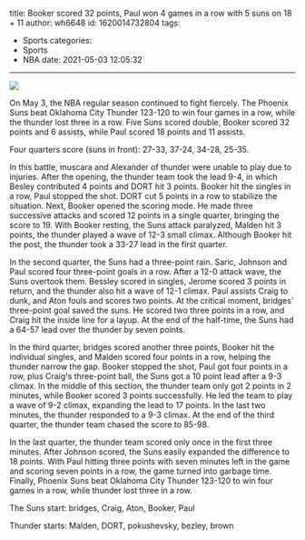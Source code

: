 title: Booker scored 32 points, Paul won 4 games in a row with 5 suns on 18 + 11
author: wh6648
id: 1620014732804
tags: 
- Sports
categories: 
- Sports
- NBA
date: 2021-05-03 12:05:32
---
![](https://p6.itc.cn/q_70/images01/20210503/387292232f274b828f7fddb5d5577a09.jpeg)


On May 3, the NBA regular season continued to fight fiercely. The Phoenix Suns beat Oklahoma City Thunder 123-120 to win four games in a row, while the thunder lost three in a row. Five Suns scored double, Booker scored 32 points and 6 assists, while Paul scored 18 points and 11 assists.

Four quarters score (suns in front): 27-33, 37-24, 34-28, 25-35.

In this battle, muscara and Alexander of thunder were unable to play due to injuries. After the opening, the thunder team took the lead 9-4, in which Besley contributed 4 points and DORT hit 3 points. Booker hit the singles in a row, Paul stopped the shot. DORT cut 5 points in a row to stabilize the situation. Next, Booker opened the scoring mode. He made three successive attacks and scored 12 points in a single quarter, bringing the score to 19. With Booker resting, the Suns attack paralyzed, Malden hit 3 points, the thunder played a wave of 12-3 small climax. Although Booker hit the post, the thunder took a 33-27 lead in the first quarter.

In the second quarter, the Suns had a three-point rain. Saric, Johnson and Paul scored four three-point goals in a row. After a 12-0 attack wave, the Suns overtook them. Bessley scored in singles, Jerome scored 3 points in return, and the thunder also hit a wave of 12-1 climax. Paul assists Craig to dunk, and Aton fouls and scores two points. At the critical moment, bridges' three-point goal saved the suns. He scored two three points in a row, and Craig hit the inside line for a layup. At the end of the half-time, the Suns had a 64-57 lead over the thunder by seven points.

In the third quarter, bridges scored another three points, Booker hit the individual singles, and Malden scored four points in a row, helping the thunder narrow the gap. Booker stopped the shot, Paul got four points in a row, plus Craig's three-point ball, the Suns got a 10 point lead after a 9-3 climax. In the middle of this section, the thunder team only got 2 points in 2 minutes, while Booker scored 3 points successfully. He led the team to play a wave of 9-2 climax, expanding the lead to 17 points. In the last two minutes, the thunder responded to a 9-3 climax. At the end of the third quarter, the thunder team chased the score to 85-98.

In the last quarter, the thunder team scored only once in the first three minutes. After Johnson scored, the Suns easily expanded the difference to 18 points. With Paul hitting three points with seven minutes left in the game and scoring seven points in a row, the game turned into garbage time. Finally, Phoenix Suns beat Oklahoma City Thunder 123-120 to win four games in a row, while thunder lost three in a row.

The Suns start: bridges, Craig, Aton, Booker, Paul

Thunder starts: Malden, DORT, pokushevsky, bezley, brown

